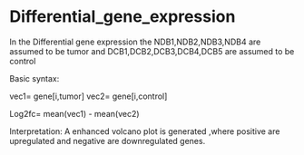 # Differential_gene_expression
In the Differential gene expression the NDB1,NDB2,NDB3,NDB4 are assumed to be tumor and DCB1,DCB2,DCB3,DCB4,DCB5 are assumed to be control

Basic syntax:

vec1= gene[i,tumor]
vec2= gene[i,control]

Log2fc=
mean(vec1) - mean(vec2)

Interpretation: A enhanced volcano plot is generated ,where positive are upregulated and negative are downregulated genes.
